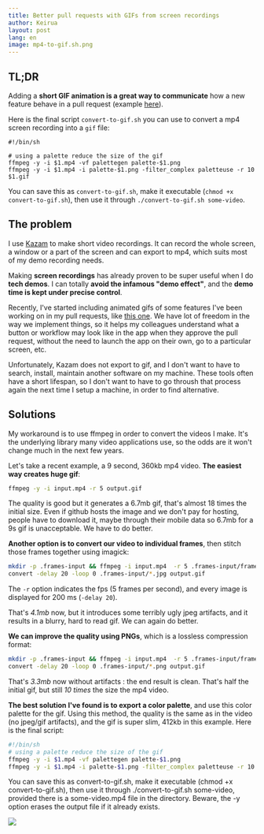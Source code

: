 ```yaml
---
title: Better pull requests with GIFs from screen recordings
author: Keirua
layout: post
lang: en
image: mp4-to-gif.sh.png
---
```


## TL;DR

Adding a **short GIF animation is a great way to communicate** how a new feature behave in a pull request (example [here](https://github.com/betagouv/demarches-simplifiees.fr/pull/4996)).

Here is the final script `convert-to-gif.sh` you can use to convert a mp4 screen recording into a `gif` file:

    #!/bin/sh

    # using a palette reduce the size of the gif
    ffmpeg -y -i $1.mp4 -vf palettegen palette-$1.png
    ffmpeg -y -i $1.mp4 -i palette-$1.png -filter_complex paletteuse -r 10 $1.gif

You can save this as `convert-to-gif.sh`, make it executable (`chmod +x convert-to-gif.sh`), then use it through `./convert-to-gif.sh some-video`.

## The problem

I use [Kazam](https://launchpad.net/kazam) to make short video recordings. It can record the whole screen, a window or a part of the screen and can export to mp4, which suits most of my demo recording needs.

Making **screen recordings** has already proven to be super useful when I do **tech demos**. I can totally **avoid the infamous "demo effect"**, and the **demo time is kept under precise control**.

Recently, I've started including animated gifs of some features I've been working on in my pull requests, like [this one](https://github.com/betagouv/demarches-simplifiees.fr/pull/4996). We have lot of freedom in the way we implement things, so it helps my colleagues understand what a button or workflow may look like in the app when they approve the pull request, without the need to launch the app on their own, go to a particular screen, etc.

Unfortunately, Kazam does not export to gif, and I don't want to have to search, install, maintain another software on my machine. These tools often have a short lifespan, so I don't want to have to go throush that process again the next time I setup a machine, in order to find alternative.

## Solutions

My workaround is to use ffmpeg in order to convert the videos I make. It's the underlying library many video applications use, so the odds are it won't change much in the next few years.

Let's take a recent example, a 9 second, 360kb mp4 video. **The easiest way creates huge gif**:

```bash
ffmpeg -y -i input.mp4 -r 5 output.gif
```

The quality is good but it generates a 6.7mb gif, that's almost 18 times the initial size. Even if github hosts the image and we don't pay for hosting, people have to download it, maybe through their mobile data so 6.7mb for a 9s gif is unacceptable. We have to do better.

**Another option is to convert our video to individual frames**, then stitch those frames together using imagick:

```bash
mkdir -p .frames-input && ffmpeg -i input.mp4  -r 5 .frames-input/frame-%03d.jpg
convert -delay 20 -loop 0 .frames-input/*.jpg output.gif
```

The `-r` option indicates the fps (5 frames per second), and every image is displayed for 200 ms (`-delay 20`).

That's *4.1mb* now, but it introduces some terribly ugly jpeg artifacts, and it results in a blurry, hard to read gif. We can again do better.

**We can improve the quality using PNGs**, which is a lossless compression format:

```bash
mkdir -p .frames-input && ffmpeg -i input.mp4  -r 5 .frames-input/frame-%03d.png
convert -delay 20 -loop 0 .frames-input/*.png output.gif
```

That's *3.3mb* now without artifacts : the end result is clean. That's half the initial gif, but still *10 times* the size the mp4 video.

**The best solution I've found is to export a color palette**, and use this color palette for the gif. Using this method, the quality is the same as in the video (no jpeg/gif artifacts), and the gif is super slim, 412kb in this example. Here is the final script:

```bash
#!/bin/sh
# using a palette reduce the size of the gif
ffmpeg -y -i $1.mp4 -vf palettegen palette-$1.png
ffmpeg -y -i $1.mp4 -i palette-$1.png -filter_complex paletteuse -r 10 $1.gif
```

You can save this as convert-to-gif.sh, make it executable (chmod +x convert-to-gif.sh), then use it through ./convert-to-gif.sh some-video, provided there is a some-video.mp4 file in the directory. Beware, the -y option erases the output file if it already exists.

![](https://user-images.githubusercontent.com/1223316/78377614-1b4e8700-75d0-11ea-9e2f-42cf5929e32d.gif)